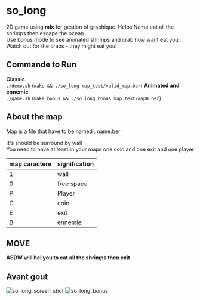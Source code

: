 # so_long
2D game using **mlx** for gestion of graphique. Helps Nemo eat all the shrimps then escape the ocean.  
Use bonus mode to see animated shrimps and crab how want eat you.
Watch out for the crabs - they might eat you!

## Commande to Run
**Classic**  
```./demo.sh``` (```make && ./so_long map_test/valid_map.ber```)
**Animated and ennemie**  
```./game.sh``` (```make bonus && ./so_long_bonus map_test/map0.ber```)

## About the map
Map is a file that have to be named : name.ber  

It's should be surround by wall  
You need to have at least in your maps one coin and one exit and one player  

|map caractere| signification|
|--|-- |
|1 | wall|
|0| free space|
|P| Player|
|C| coin|
|E| exit|
|B|ennemie |

## MOVE
**ASDW will hel you to eat all the shrimps then exit**

## Avant gout
![so_long_screen_shot](https://user-images.githubusercontent.com/56563152/143312841-3ccf67c8-c812-48b6-abea-f326ba2fc382.png)
![so_long_bonus](https://user-images.githubusercontent.com/56563152/143313234-6b0c62d8-7c11-4162-ada5-2f3ca3ed0d11.png)
